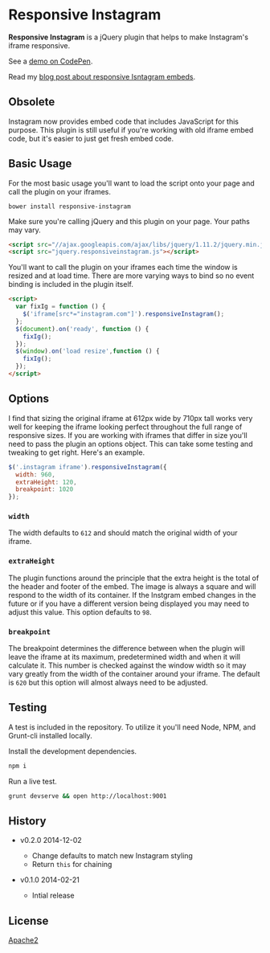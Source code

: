 Responsive Instagram
====================

**Responsive Instagram** is a jQuery plugin that helps to make Instagram's iframe responsive.

See a [demo on CodePen](http://bit.ly/1vGw38R).

Read my [blog post about responsive Isntagram embeds](http://bit.ly/responsiveinstragram).

Obsolete
--------

Instagram now provides embed code that includes JavaScript for this purpose.
This plugin is still useful if you're working with old iframe embed code, but
it's easier to just get fresh embed code.

Basic Usage
-----------

For the most basic usage you'll want to load the script onto your page and
call the plugin on your iframes.

```
bower install responsive-instagram
```

Make sure you're calling jQuery and this plugin on your page. Your paths may vary.

```html
<script src="//ajax.googleapis.com/ajax/libs/jquery/1.11.2/jquery.min.js"></script>
<script src="jquery.responsiveinstagram.js"></script>
```

You'll want to call the plugin on your iframes each time the window is resized and at load
time. There are more varying ways to bind so no event binding is included in the plugin itself.

```html
<script>
  var fixIg = function () {
    $('iframe[src*="instagram.com"]').responsiveInstagram();
  };
  $(document).on('ready', function () {
    fixIg();
  });
  $(window).on('load resize',function () {
    fixIg();
  });
</script>
```

Options
-------

I find that sizing the original iframe at 612px wide by 710px tall works very well for keeping
the iframe looking perfect throughout the full range of responsive sizes. If you are working
with iframes that differ in size you'll need to pass the plugin an options object. This can take
some testing and tweaking to get right. Here's an example.

```javascript
$('.instagram iframe').responsiveInstagram({
  width: 960,
  extraHeight: 120,
  breakpoint: 1020
});
```

### `width`
The width defaults to `612` and should match the original width of your iframe.

### `extraHeight`
The plugin functions around the principle that the extra height is the total of the header and footer
of the embed. The image is always a square and will respond to the width of its container. If the Instgram
embed changes in the future or if you have a different version being displayed you may need to adjust this
value. This option defaults to `98`.

### `breakpoint`
The breakpoint determines the difference between when the plugin will leave the iframe at its maximum,
predetermined width and when it will calculate it. This number is checked against the window width so it may
vary greatly from the width of the container around your iframe. The default is `620` but this option will
almost always need to be adjusted.

Testing
-------

A test is included in the repository. To utilize it you'll need Node, NPM, and Grunt-cli installed locally.

Install the development dependencies.

```bash
npm i
```

Run a live test.

```bash
grunt devserve && open http://localhost:9001
```

## History

* v0.2.0 2014-12-02
  * Change defaults to match new Instagram styling
  * Return `this` for chaining

* v0.1.0 2014-02-21
  * Intial release

License
-------

[Apache2](https://github.com/ryanburnette/responsive-instagram/blob/master/LICENSE)
